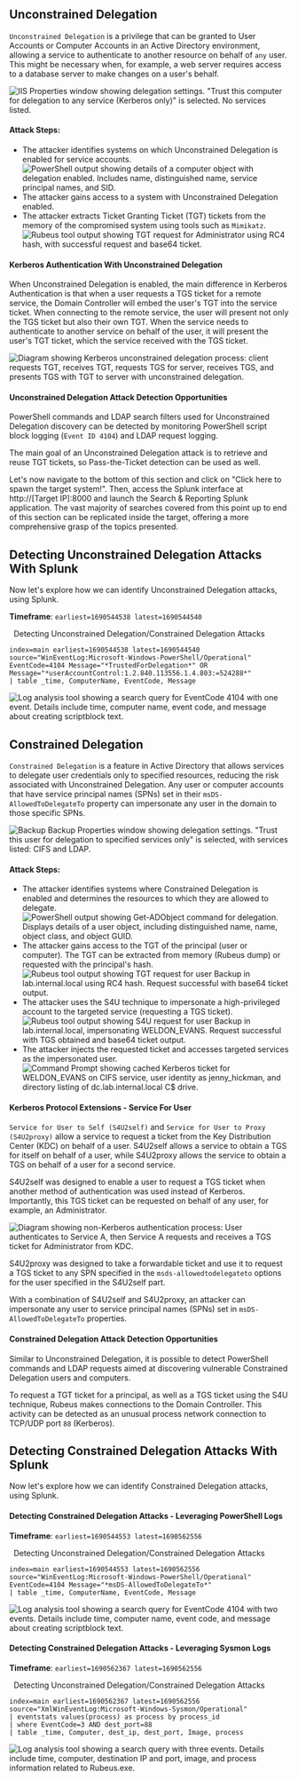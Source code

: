 ## Unconstrained Delegation

`Unconstrained Delegation` is a privilege that can be granted to User Accounts or Computer Accounts in an Active Directory environment, allowing a service to authenticate to another resource on behalf of `any` user. This might be necessary when, for example, a web server requires access to a database server to make changes on a user's behalf.

![IIS Properties window showing delegation settings. "Trust this computer for delegation to any service (Kerberos only)" is selected. No services listed.](https://academy.hackthebox.com/storage/modules/233/image49.png)

#### Attack Steps:

- The attacker identifies systems on which Unconstrained Delegation is enabled for service accounts. ![PowerShell output showing details of a computer object with delegation enabled. Includes name, distinguished name, service principal names, and SID.](https://academy.hackthebox.com/storage/modules/233/image19.png)
- The attacker gains access to a system with Unconstrained Delegation enabled.
- The attacker extracts Ticket Granting Ticket (TGT) tickets from the memory of the compromised system using tools such as `Mimikatz`. ![Rubeus tool output showing TGT request for Administrator using RC4 hash, with successful request and base64 ticket.](https://academy.hackthebox.com/storage/modules/233/image3.png)

#### Kerberos Authentication With Unconstrained Delegation

When Unconstrained Delegation is enabled, the main difference in Kerberos Authentication is that when a user requests a TGS ticket for a remote service, the Domain Controller will embed the user's TGT into the service ticket. When connecting to the remote service, the user will present not only the TGS ticket but also their own TGT. When the service needs to authenticate to another service on behalf of the user, it will present the user's TGT ticket, which the service received with the TGS ticket.

![Diagram showing Kerberos unconstrained delegation process: client requests TGT, receives TGT, requests TGS for server, receives TGS, and presents TGS with TGT to server with unconstrained delegation.](https://academy.hackthebox.com/storage/modules/233/image51.png)

#### Unconstrained Delegation Attack Detection Opportunities

PowerShell commands and LDAP search filters used for Unconstrained Delegation discovery can be detected by monitoring PowerShell script block logging (`Event ID 4104`) and LDAP request logging.

The main goal of an Unconstrained Delegation attack is to retrieve and reuse TGT tickets, so Pass-the-Ticket detection can be used as well.

Let's now navigate to the bottom of this section and click on "Click here to spawn the target system!". Then, access the Splunk interface at http://[Target IP]:8000 and launch the Search & Reporting Splunk application. The vast majority of searches covered from this point up to end of this section can be replicated inside the target, offering a more comprehensive grasp of the topics presented.

## Detecting Unconstrained Delegation Attacks With Splunk

Now let's explore how we can identify Unconstrained Delegation attacks, using Splunk.

**Timeframe**: `earliest=1690544538 latest=1690544540`

  Detecting Unconstrained Delegation/Constrained Delegation Attacks

```shell-session
index=main earliest=1690544538 latest=1690544540 source="WinEventLog:Microsoft-Windows-PowerShell/Operational" EventCode=4104 Message="*TrustedForDelegation*" OR Message="*userAccountControl:1.2.840.113556.1.4.803:=524288*" 
| table _time, ComputerName, EventCode, Message
```

![Log analysis tool showing a search query for EventCode 4104 with one event. Details include time, computer name, event code, and message about creating scriptblock text.](https://academy.hackthebox.com/storage/modules/233/20.png)

## Constrained Delegation

`Constrained Delegation` is a feature in Active Directory that allows services to delegate user credentials only to specified resources, reducing the risk associated with Unconstrained Delegation. Any user or computer accounts that have service principal names (SPNs) set in their `msDS-AllowedToDelegateTo` property can impersonate any user in the domain to those specific SPNs.

![Backup Backup Properties window showing delegation settings. "Trust this user for delegation to specified services only" is selected, with services listed: CIFS and LDAP.](https://academy.hackthebox.com/storage/modules/233/image26.png)

#### Attack Steps:

- The attacker identifies systems where Constrained Delegation is enabled and determines the resources to which they are allowed to delegate. ![PowerShell output showing Get-ADObject command for delegation. Displays details of a user object, including distinguished name, name, object class, and object GUID.](https://academy.hackthebox.com/storage/modules/233/image35.png)
- The attacker gains access to the TGT of the principal (user or computer). The TGT can be extracted from memory (Rubeus dump) or requested with the principal's hash. ![Rubeus tool output showing TGT request for user Backup in lab.internal.local using RC4 hash. Request successful with base64 ticket output.](https://academy.hackthebox.com/storage/modules/233/image64.png)
- The attacker uses the S4U technique to impersonate a high-privileged account to the targeted service (requesting a TGS ticket). ![Rubeus tool output showing S4U request for user Backup in lab.internal.local, impersonating WELDON_EVANS. Request successful with TGS obtained and base64 ticket output.](https://academy.hackthebox.com/storage/modules/233/image48.png)
- The attacker injects the requested ticket and accesses targeted services as the impersonated user. ![Command Prompt showing cached Kerberos ticket for WELDON_EVANS on CIFS service, user identity as jenny_hickman, and directory listing of dc.lab.internal.local C$ drive.](https://academy.hackthebox.com/storage/modules/233/image60.png)

#### Kerberos Protocol Extensions - Service For User

`Service for User to Self (S4U2self)` and `Service for User to Proxy (S4U2proxy)` allow a service to request a ticket from the Key Distribution Center (KDC) on behalf of a user. S4U2self allows a service to obtain a TGS for itself on behalf of a user, while S4U2proxy allows the service to obtain a TGS on behalf of a user for a second service.

S4U2self was designed to enable a user to request a TGS ticket when another method of authentication was used instead of Kerberos. Importantly, this TGS ticket can be requested on behalf of any user, for example, an Administrator.

![Diagram showing non-Kerberos authentication process: User authenticates to Service A, then Service A requests and receives a TGS ticket for Administrator from KDC.](https://academy.hackthebox.com/storage/modules/233/image29.png)

S4U2proxy was designed to take a forwardable ticket and use it to request a TGS ticket to any SPN specified in the `msds-allowedtodelegateto` options for the user specified in the S4U2self part.

With a combination of S4U2self and S4U2proxy, an attacker can impersonate any user to service principal names (SPNs) set in `msDS-AllowedToDelegateTo` properties.

#### Constrained Delegation Attack Detection Opportunities

Similar to Unconstrained Delegation, it is possible to detect PowerShell commands and LDAP requests aimed at discovering vulnerable Constrained Delegation users and computers.

To request a TGT ticket for a principal, as well as a TGS ticket using the S4U technique, Rubeus makes connections to the Domain Controller. This activity can be detected as an unusual process network connection to TCP/UDP port `88` (Kerberos).

## Detecting Constrained Delegation Attacks With Splunk

Now let's explore how we can identify Constrained Delegation attacks, using Splunk.

#### Detecting Constrained Delegation Attacks - Leveraging PowerShell Logs

**Timeframe**: `earliest=1690544553 latest=1690562556`

  Detecting Unconstrained Delegation/Constrained Delegation Attacks

```shell-session
index=main earliest=1690544553 latest=1690562556 source="WinEventLog:Microsoft-Windows-PowerShell/Operational" EventCode=4104 Message="*msDS-AllowedToDelegateTo*" 
| table _time, ComputerName, EventCode, Message
```

![Log analysis tool showing a search query for EventCode 4104 with two events. Details include time, computer name, event code, and message about creating scriptblock text.](https://academy.hackthebox.com/storage/modules/233/21.png)

#### Detecting Constrained Delegation Attacks - Leveraging Sysmon Logs

**Timeframe**: `earliest=1690562367 latest=1690562556`

  Detecting Unconstrained Delegation/Constrained Delegation Attacks

```shell-session
index=main earliest=1690562367 latest=1690562556 source="XmlWinEventLog:Microsoft-Windows-Sysmon/Operational" 
| eventstats values(process) as process by process_id
| where EventCode=3 AND dest_port=88
| table _time, Computer, dest_ip, dest_port, Image, process
```

![Log analysis tool showing a search query with three events. Details include time, computer, destination IP and port, image, and process information related to Rubeus.exe.](https://academy.hackthebox.com/storage/modules/233/22.png)